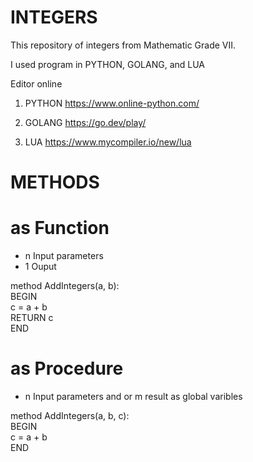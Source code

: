 # INTEGERS

This repository of integers from Mathematic Grade VII.

I used program in PYTHON, GOLANG, and LUA

Editor online
1. PYTHON
https://www.online-python.com/

2. GOLANG
https://go.dev/play/

3. LUA
https://www.mycompiler.io/new/lua



# METHODS 
# as Function
- n Input parameters
- 1 Ouput

method AddIntegers(a, b): \
  BEGIN \
    c = a + b \
    RETURN c \
  END 


# as Procedure
- n Input parameters and or m result as global varibles

method AddIntegers(a, b, c): \
  BEGIN \
  c = a + b \
  END 
